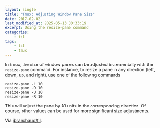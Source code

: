 ```yaml
---
layout: single
title: "Tmux: Adjusting Window Pane Size"
date: 2017-02-02
last_modified_at: 2025-05-13 00:33:19
excerpt: Using the resize-pane command
categories:
    - til
tags:
    - til
    - tmux
---
```


In tmux, the size of window panes can be adjusted incrementally with the
`resize-pane` command. For instance, to resize a pane in any direction
(left, down, up, and right), use one of the following commands

```tmux
resize-pane -L 10
resize-pane -D 10
resize-pane -U 10
resize-pane -R 10
```

This will adjust the pane by _10_ units in the corresponding direction. Of
course, other values can be used for more significant size adjustments.

Via [jbranchaud/til](https://github.com/jbranchaud/til).
